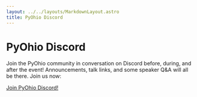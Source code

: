 ```yaml
---
layout: ../../layouts/MarkdownLayout.astro
title: PyOhio Discord
---
```


# PyOhio Discord

Join the PyOhio community in conversation on Discord before, during, and after the event! Announcements, talk links, and some speaker Q&A will all be there. Join us now:

[Join PyOhio Discord!](https://discord.gg/agA4D7Mmdn)